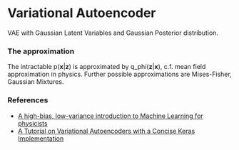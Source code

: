 # Variational Autoencoder

VAE with Gaussian Latent Variables and Gaussian Posterior distribution.

### The approximation
The intractable p(**x**|**z**) is approximated by q_phi(**z**|**x**), c.f. mean field approximation in physics. Further possible approximations are Mises-Fisher, Gaussian Mixtures.

### References
+ [A high-bias, low-variance introduction to Machine Learning for physicists](https://arxiv.org/abs/1803.08823)
+ [A Tutorial on Variational Autoencoders with a Concise Keras Implementation](https://tiao.io/post/tutorial-on-variational-autoencoders-with-a-concise-keras-implementation/)